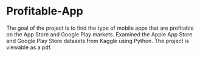 # Profitable-App
The goal of the project is to find the type of mobile apps that are profitable on the App Store and Google Play markets. Examined the Apple App Store and Google Play Store datasets from Kaggle using Python. The project is viewable as a pdf.
